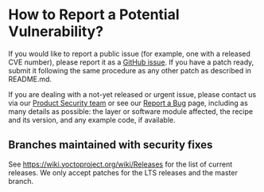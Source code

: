 How to Report a Potential Vulnerability?
========================================

If you would like to report a public issue (for example, one with a released
CVE number), please report it as a
[GitHub issue](https://github.com/qualcomm-linux/meta-qcom/issues/new).
If you have a patch ready, submit it following the same procedure as any other
patch as described in README.md.

If you are dealing with a not-yet released or urgent issue, please contact us
via our [Product Security team](mailto:product-security@qualcomm.com) or
see our
[Report a Bug](https://www.qualcomm.com/company/product-security/report-a-bug)
page, including as many details as possible: the layer or software module
affected, the recipe and its version, and any example code, if available.

Branches maintained with security fixes
---------------------------------------

See https://wiki.yoctoproject.org/wiki/Releases for the list of current
releases. We only accept patches for the LTS releases and the master branch.
